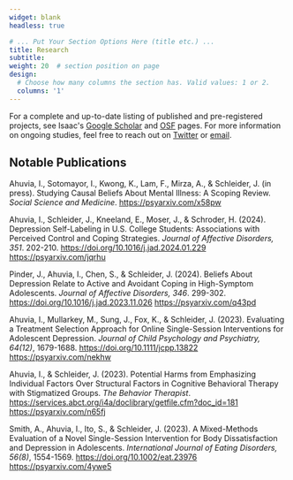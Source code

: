 ```yaml
---
widget: blank
headless: true

# ... Put Your Section Options Here (title etc.) ...
title: Research
subtitle:
weight: 20  # section position on page
design:
  # Choose how many columns the section has. Valid values: 1 or 2.
  columns: '1'
---
```


For a complete and up-to-date listing of published and pre-registered projects, see Isaac's [Google Scholar](https://scholar.google.com/citations?user=3vPivbUAAAAJ) and [OSF](https://osf.io/c432p/) pages. For more information on ongoing studies, feel free to reach out on [Twitter](https://twitter.com/isaacahuvia) or [email](mailto:isaacahuvia@gmail.com).

## Notable Publications

Ahuvia, I., Sotomayor, I., Kwong, K., Lam, F., Mirza, A., & Schleider, J. (in press). Studying Causal Beliefs About Mental Illness: A Scoping Review. *Social Science and Medicine*. https://psyarxiv.com/x58pw

Ahuvia, I., Schleider, J., Kneeland, E., Moser, J., & Schroder, H. (2024). Depression Self-Labeling in U.S. College Students: Associations with Perceived Control and Coping Strategies. *Journal of Affective Disorders, 351*. 202-210. https://doi.org/10.1016/j.jad.2024.01.229 https://psyarxiv.com/jqrhu

Pinder, J., Ahuvia, I., Chen, S., & Schleider, J. (2024). Beliefs About Depression Relate to Active and Avoidant Coping in High-Symptom Adolescents. *Journal of Affective Disorders, 346*. 299-302. https://doi.org/10.1016/j.jad.2023.11.026 https://psyarxiv.com/q43pd 

Ahuvia, I., Mullarkey, M., Sung, J., Fox, K., & Schleider, J. (2023). Evaluating a Treatment Selection Approach for Online Single-Session Interventions for Adolescent Depression. *Journal of Child Psychology and Psychiatry, 64(12)*, 1679-1688. https://doi.org/10.1111/jcpp.13822 https://psyarxiv.com/nekhw

Ahuvia, I., & Schleider, J. (2023). Potential Harms from Emphasizing Individual Factors Over Structural Factors in Cognitive Behavioral Therapy with Stigmatized Groups. *The Behavior Therapist*. https://services.abct.org/i4a/doclibrary/getfile.cfm?doc_id=181 https://psyarxiv.com/n65fj 

Smith, A., Ahuvia, I., Ito, S., & Schleider, J. (2023). A Mixed-Methods Evaluation of a Novel Single-Session Intervention for Body Dissatisfaction and Depression in Adolescents. *International Journal of Eating Disorders, 56(8)*, 1554-1569. https://doi.org/10.1002/eat.23976  https://psyarxiv.com/4ywe5 
